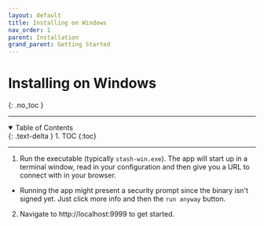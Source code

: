 ```yaml
---
layout: default
title: Installing on Windows
nav_order: 1
parent: Installation
grand_parent: Getting Started
---
```

# Installing on Windows
{: .no_toc }

---

<details open markdown="block">
  <summary>
    Table of Contents
  </summary>
  {: .text-delta }
1. TOC
{:toc}
</details>

---

1. Run the executable (typically `stash-win.exe`). The app will start up in a terminal window, read in your configuration and then give you a URL to connect with in your browser.
  - Running the app might present a security prompt since the binary isn't signed yet. Just click more info and then the `run anyway` button.
2. Navigate to http://localhost:9999 to get started.
